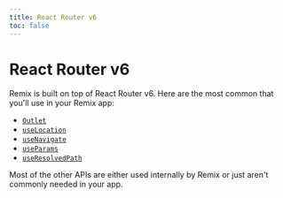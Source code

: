 ```yaml
---
title: React Router v6
toc: false
---
```


# React Router v6

Remix is built on top of React Router v6. Here are the most common that you'll use in your Remix app:

- [`Outlet`](https://reactrouter.com/docs/api#outlet)
- [`useLocation`](https://reactrouter.com/docs/api#uselocation)
- [`useNavigate`](https://reactrouter.com/docs/api#usenavigate)
- [`useParams`](https://reactrouter.com/docs/api#useparams)
- [`useResolvedPath`](https://reactrouter.com/docs/api#useresolvedpath)

Most of the other APIs are either used internally by Remix or just aren't commonly needed in your app.
